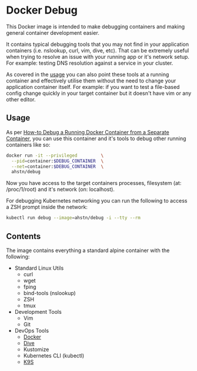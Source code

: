 # Docker Debug

This Docker image is intended to make debugging containers and making general
container development easier.

It contains typical debugging tools that you may not find in your application
containers (i.e. nslookup, curl, vim, dive, etc). That can be extremely useful
when trying to resolve an issue with your running app or it's network setup.
For example: testing DNS resolution against a service in your cluster.

As covered in the [usage](#usage) you can also point these tools at a running
container and effectively utilise them without the need to change your application
container itself. For example: if you want to test a file-based config change
quickly in your target container but it doesn't have vim or any other editor.


## Usage
As per [How-to Debug a Running Docker Container from a Separate Container], you
can use this container and it's tools to debug other running containers like so:
```bash
docker run -it --privileged         \
  --pid=container:$DEBUG_CONTAINER  \
  --net=container:$DEBUG_CONTAINER  \
  ahstn/debug
```

Now you have access to the target containers processes, filesystem
(at: /proc/1/root) and it's network (on: localhost).

For debugging Kubernetes networking you can run the following to access a ZSH
prompt inside the network:
```bash
kubectl run debug --image=ahstn/debug -i --tty --rm
```

## Contents
The image contains everything a standard alpine container with the following:

* Standard Linux Utils
  * curl
  * wget
  * fping
  * bind-tools (nslookup)
  * ZSH
  * tmux
* Development Tools
  * Vim
  * Git
* DevOps Tools
  * [Docker](https://github.com/kubernetes-sigs/kustomize)
  * [Dive](https://github.com/wagoodman/dive)
  * Kustomize
  * Kubernetes CLI (kubectl)
  * [K9S](https://github.com/derailed/k9s)


[How-to Debug a Running Docker Container from a Separate Container]: https://medium.com/@rothgar/how-to-debug-a-running-docker-container-from-a-separate-container-983f11740dc6
